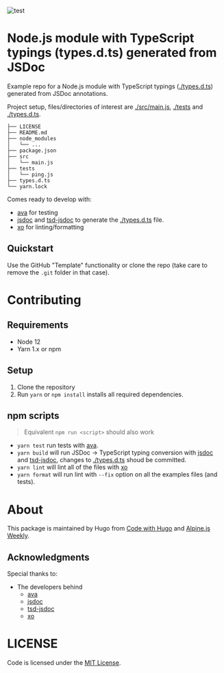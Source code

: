 ![test](https://github.com/HugoDF/jsdoc-type-d-ts-node-pkg/workflows/test/badge.svg)

# Node.js module with TypeScript typings (types.d.ts) generated from JSDoc

Example repo for a Node.js module with TypeScript typings ([./types.d.ts](./types.d.ts)) generated from JSDoc annotations.

Project setup, files/directories of interest are [./src/main.js](./src/main.js), [./tests](./tests) and [./types.d.ts](./types.d.ts).

```
├── LICENSE
├── README.md
├── node_modules
│   └── ...
├── package.json
├── src
│   └── main.js
├── tests
│   └── ping.js
├── types.d.ts
└── yarn.lock
```

Comes ready to develop with: 

- [ava](https://avajs.dev) for testing
- [jsdoc](https://github.com/jsdoc/jsdoc) and [tsd-jsdoc](https://github.com/englercj/tsd-jsdoc) to generate the [./types.d.ts](./types.d.ts) file.
- [xo](https://github.com/xojs/xo#readme) for linting/formatting

## Quickstart

Use the GitHub "Template" functionality or clone the repo (take care to remove the `.git` folder in that case).

# Contributing

## Requirements

- Node 12
- Yarn 1.x or npm

## Setup

1. Clone the repository
2. Run `yarn` or `npm install` installs all required dependencies.

## npm scripts

> Equivalent `npm run <script>` should also work

- `yarn test` run tests with [ava](https://github.com/avajs/ava).
- `yarn build` will run JSDoc -> TypeScript typing conversion with [jsdoc](https://github.com/jsdoc/jsdoc) and [tsd-jsdoc](https://github.com/englercj/tsd-jsdoc), changes to [./types.d.ts](./types.d.ts) shoud be committed.
- `yarn lint` will lint all of the files with [xo](https://github.com/xojs/xo)
- `yarn format` will run lint with `--fix` option on all the examples files (and tests).

# About

This package is maintained by Hugo from [Code with Hugo](https://codewithhugo.com) and [Alpine.js Weekly](https://alpinejs.codewithhugo.com/newsletter).

## Acknowledgments


Special thanks to:

- The developers behind
  - [ava](https://avajs.dev)
  - [jsdoc](https://github.com/jsdoc/jsdoc)
  - [tsd-jsdoc](https://github.com/englercj/tsd-jsdoc)
  - [xo](https://github.com/xojs/xo#readme)

# LICENSE

Code is licensed under the [MIT License](./LICENSE).

